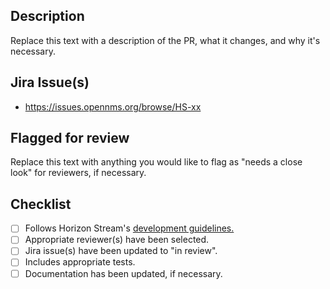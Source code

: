## Description
Replace this text with a description of the PR, what it changes, and why it's necessary.

## Jira Issue(s)
- https://issues.opennms.org/browse/HS-xx

## Flagged for review
Replace this text with anything you would like to flag as "needs a close look" for reviewers, if necessary.

## Checklist
* [ ] Follows Horizon Stream's [development guidelines.](https://github.com/OpenNMS/horizon-stream/wiki/Development-Guidelines)
* [ ] Appropriate reviewer(s) have been selected.
* [ ] Jira issue(s) have been updated to "in review".
* [ ] Includes appropriate tests.
* [ ] Documentation has been updated, if necessary.
